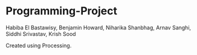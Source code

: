 # Programming-Project
Habiba El Bastawisy,
Benjamin Howard,
Niharika Shanbhag,
Arnav Sanghi,
Siddhi Srivastav,
Krish Sood

Created using Processing.
